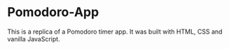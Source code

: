 # Pomodoro-App
This is a replica of a Pomodoro timer app.
It was built with HTML, CSS and vanilla JavaScript.
